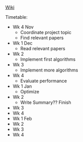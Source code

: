 [Wiki](https://backpack-battles.fandom.com/wiki/Game_Mechanics)

Timetable:

- Wk 4 Nov
	- Coordinate project topic
	- Find relevant papers
- Wk 1 Dec
	- Read relevant papers
- Wk 2
	- Implement first algorithms
- Wk 3
	- Implement more algorithms
- Wk 4
	- Evaluate performance 
- Wk 1 Jan
	- Optimize 
- Wk 2
	- Write Summary?? Finish
- Wk 3
- Wk 4
- Wk 1 Feb
- Wk 2
- Wk 3
- Wk 4
